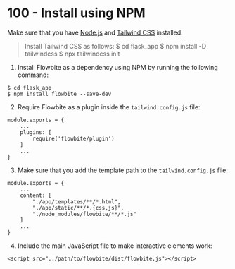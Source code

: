 # 100 - Install using NPM

Make sure that you have [Node.js](https://nodejs.org/en/) and [Tailwind CSS](https://tailwindcss.com/) installed.

> Install Tailwind CSS as follows:
> $ cd flask_app
> $ npm install -D tailwindcss
> $ npx tailwindcss init

1. Install Flowbite as a dependency using NPM by running the following command:

```
$ cd flask_app
$ npm install flowbite --save-dev
```

2. Require Flowbite as a plugin inside the ```tailwind.config.js``` file:

```
module.exports = {
    ...
    plugins: [
        require('flowbite/plugin')
    ]
    ...
}
```

3. Make sure that you add the template path to the ```tailwind.config.js``` file:

```
module.exports = {
    ...
    content: [
        "./app/templates/**/*.html",
        "./app/static/**/*.{css,js}",
        "./node_modules/flowbite/**/*.js"
    ]
    ...
}
```

4. Include the main JavaScript file to make interactive elements work:

```
<script src="../path/to/flowbite/dist/flowbite.js"></script>
```